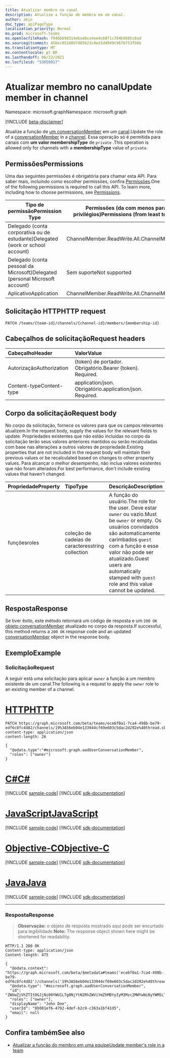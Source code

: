 ```yaml
---
title: Atualizar membro no canal
description: Atualize a função de membro em um canal.
author: akjo
doc_type: apiPageType
localization_priority: Normal
ms.prod: microsoft-teams
ms.openlocfilehash: f94bb69d314eba40ce4ee4c68f1c784b9685c8ad
ms.sourcegitcommit: 456ec9510807d05623c0ed1dd049c9676f53f56b
ms.translationtype: MT
ms.contentlocale: pt-BR
ms.lasthandoff: 06/22/2021
ms.locfileid: "53059917"
---
```

# <a name="update-member-in-channel"></a><span data-ttu-id="4cc5a-103">Atualizar membro no canal</span><span class="sxs-lookup"><span data-stu-id="4cc5a-103">Update member in channel</span></span>

<span data-ttu-id="4cc5a-104">Namespace: microsoft.graph</span><span class="sxs-lookup"><span data-stu-id="4cc5a-104">Namespace: microsoft.graph</span></span>

[!INCLUDE [beta-disclaimer](../../includes/beta-disclaimer.md)]

<span data-ttu-id="4cc5a-105">Atualize a função de [um conversationMember](../resources/conversationmember.md) em um [canal](../resources/channel.md).</span><span class="sxs-lookup"><span data-stu-id="4cc5a-105">Update the role of a [conversationMember](../resources/conversationmember.md) in a [channel](../resources/channel.md).</span></span> <span data-ttu-id="4cc5a-106">Essa operação só é permitida para canais com **um valor membershipType** de `private` .</span><span class="sxs-lookup"><span data-stu-id="4cc5a-106">This operation is allowed only for channels with a **membershipType** value of `private`.</span></span>

## <a name="permissions"></a><span data-ttu-id="4cc5a-107">Permissões</span><span class="sxs-lookup"><span data-stu-id="4cc5a-107">Permissions</span></span>

<span data-ttu-id="4cc5a-p102">Uma das seguintes permissões é obrigatória para chamar esta API. Para saber mais, incluindo como escolher permissões, confira [Permissões](/graph/permissions-reference).</span><span class="sxs-lookup"><span data-stu-id="4cc5a-p102">One of the following permissions is required to call this API. To learn more, including how to choose permissions, see [Permissions](/graph/permissions-reference).</span></span>

|<span data-ttu-id="4cc5a-110">Tipo de permissão</span><span class="sxs-lookup"><span data-stu-id="4cc5a-110">Permission Type</span></span>|<span data-ttu-id="4cc5a-111">Permissões (da com menos para a com mais privilégios)</span><span class="sxs-lookup"><span data-stu-id="4cc5a-111">Permissions (from least to most privileged)</span></span>|
|---------|-------------|
|<span data-ttu-id="4cc5a-112">Delegado (conta corporativa ou de estudante)</span><span class="sxs-lookup"><span data-stu-id="4cc5a-112">Delegated (work or school account)</span></span>|<span data-ttu-id="4cc5a-113">ChannelMember.ReadWrite.All.</span><span class="sxs-lookup"><span data-stu-id="4cc5a-113">ChannelMember.ReadWrite.All.</span></span> |
|<span data-ttu-id="4cc5a-114">Delegado (conta pessoal da Microsoft)</span><span class="sxs-lookup"><span data-stu-id="4cc5a-114">Delegated (personal Microsoft account)</span></span>|<span data-ttu-id="4cc5a-115">Sem suporte</span><span class="sxs-lookup"><span data-stu-id="4cc5a-115">Not supported</span></span>|
|<span data-ttu-id="4cc5a-116">Aplicativo</span><span class="sxs-lookup"><span data-stu-id="4cc5a-116">Application</span></span>|<span data-ttu-id="4cc5a-117">ChannelMember.ReadWrite.All.</span><span class="sxs-lookup"><span data-stu-id="4cc5a-117">ChannelMember.ReadWrite.All.</span></span> |

## <a name="http-request"></a><span data-ttu-id="4cc5a-118">Solicitação HTTP</span><span class="sxs-lookup"><span data-stu-id="4cc5a-118">HTTP request</span></span>
<!-- { "blockType": "ignored"} -->
```http
PATCH /teams/{team-id}/channels/{channel-id}/members/{membership-id}
```

## <a name="request-headers"></a><span data-ttu-id="4cc5a-119">Cabeçalhos de solicitação</span><span class="sxs-lookup"><span data-stu-id="4cc5a-119">Request headers</span></span>

| <span data-ttu-id="4cc5a-120">Cabeçalho</span><span class="sxs-lookup"><span data-stu-id="4cc5a-120">Header</span></span>       | <span data-ttu-id="4cc5a-121">Valor</span><span class="sxs-lookup"><span data-stu-id="4cc5a-121">Value</span></span> |
|:---------------|:--------|
| <span data-ttu-id="4cc5a-122">Autorização</span><span class="sxs-lookup"><span data-stu-id="4cc5a-122">Authorization</span></span>  | <span data-ttu-id="4cc5a-p103">{token} de portador. Obrigatório.</span><span class="sxs-lookup"><span data-stu-id="4cc5a-p103">Bearer {token}. Required.</span></span>  |
| <span data-ttu-id="4cc5a-125">Content-type</span><span class="sxs-lookup"><span data-stu-id="4cc5a-125">Content-type</span></span> | <span data-ttu-id="4cc5a-p104">application/json. Obrigatório.</span><span class="sxs-lookup"><span data-stu-id="4cc5a-p104">application/json. Required.</span></span> |

## <a name="request-body"></a><span data-ttu-id="4cc5a-128">Corpo da solicitação</span><span class="sxs-lookup"><span data-stu-id="4cc5a-128">Request body</span></span>

<span data-ttu-id="4cc5a-129">No corpo da solicitação, fornece os valores para que os campos relevantes atualizem.</span><span class="sxs-lookup"><span data-stu-id="4cc5a-129">In the request body, supply the values for the relevant fields to update.</span></span> <span data-ttu-id="4cc5a-130">Propriedades existentes que não estão incluídas no corpo da solicitação terão seus valores anteriores mantidos ou serão recalculadas com base nas alterações a outros valores de propriedade.</span><span class="sxs-lookup"><span data-stu-id="4cc5a-130">Existing properties that are not included in the request body will maintain their previous values or be recalculated based on changes to other property values.</span></span> <span data-ttu-id="4cc5a-131">Para alcançar o melhor desempenho, não inclua valores existentes que não foram alterados.</span><span class="sxs-lookup"><span data-stu-id="4cc5a-131">For best performance, don't include existing values that haven't changed.</span></span>

| <span data-ttu-id="4cc5a-132">Propriedade</span><span class="sxs-lookup"><span data-stu-id="4cc5a-132">Property</span></span>   | <span data-ttu-id="4cc5a-133">Tipo</span><span class="sxs-lookup"><span data-stu-id="4cc5a-133">Type</span></span> |<span data-ttu-id="4cc5a-134">Descrição</span><span class="sxs-lookup"><span data-stu-id="4cc5a-134">Description</span></span>|
|:---------------|:--------|:----------|
|<span data-ttu-id="4cc5a-135">funções</span><span class="sxs-lookup"><span data-stu-id="4cc5a-135">roles</span></span>|<span data-ttu-id="4cc5a-136">coleção de cadeias de caracteres</span><span class="sxs-lookup"><span data-stu-id="4cc5a-136">string collection</span></span>|<span data-ttu-id="4cc5a-137">A função do usuário.</span><span class="sxs-lookup"><span data-stu-id="4cc5a-137">The role for the user.</span></span> <span data-ttu-id="4cc5a-138">Deve estar `owner` ou vazio.</span><span class="sxs-lookup"><span data-stu-id="4cc5a-138">Must be `owner` or empty.</span></span> <span data-ttu-id="4cc5a-139">Os usuários convidados são automaticamente carimbados `guest` com a função e esse valor não pode ser atualizado.</span><span class="sxs-lookup"><span data-stu-id="4cc5a-139">Guest users are automatically stamped with `guest` role and this value cannot be updated.</span></span> |

## <a name="response"></a><span data-ttu-id="4cc5a-140">Resposta</span><span class="sxs-lookup"><span data-stu-id="4cc5a-140">Response</span></span>

<span data-ttu-id="4cc5a-141">Se tiver êxito, este método retornará um código de resposta e um `200 OK` [objeto conversationMember](../resources/conversationmember.md) atualizado no corpo da resposta.</span><span class="sxs-lookup"><span data-stu-id="4cc5a-141">If successful, this method returns a `200 OK` response code and an updated [conversationMember](../resources/conversationmember.md) object in the response body.</span></span>

## <a name="example"></a><span data-ttu-id="4cc5a-142">Exemplo</span><span class="sxs-lookup"><span data-stu-id="4cc5a-142">Example</span></span>

### <a name="request"></a><span data-ttu-id="4cc5a-143">Solicitação</span><span class="sxs-lookup"><span data-stu-id="4cc5a-143">Request</span></span>

<span data-ttu-id="4cc5a-144">A seguir está uma solicitação para aplicar `owner` a função a um membro existente de um canal.</span><span class="sxs-lookup"><span data-stu-id="4cc5a-144">The following is a request to apply the `owner` role to an existing member of a channel.</span></span>


# <a name="http"></a>[<span data-ttu-id="4cc5a-145">HTTP</span><span class="sxs-lookup"><span data-stu-id="4cc5a-145">HTTP</span></span>](#tab/http)
<!-- {
  "blockType": "request",
  "name": "update_member_1"
} -->
```http
PATCH https://graph.microsoft.com/beta/teams/ece6f0a1-7ca4-498b-be79-edf6c8fc4d82/channels/19%3A56eb04e133944cf69e603c5dac2d292e%40thread.skype/members/ZWUwZjVhZTItOGJjNi00YWU1LTg0NjYtN2RhZWViYmZhMDYyIyM3Mzc2MWYwNi0yYWM5LTQ2OWMtOWYxMC0yNzlhOGNjMjY3Zjk=
content-type: application/json
content-length: 26

{
  "@odata.type":"#microsoft.graph.aadUserConversationMember",
  "roles": ["owner"]
}
```
# <a name="c"></a>[<span data-ttu-id="4cc5a-146">C#</span><span class="sxs-lookup"><span data-stu-id="4cc5a-146">C#</span></span>](#tab/csharp)
[!INCLUDE [sample-code](../includes/snippets/csharp/update-member-1-csharp-snippets.md)]
[!INCLUDE [sdk-documentation](../includes/snippets/snippets-sdk-documentation-link.md)]

# <a name="javascript"></a>[<span data-ttu-id="4cc5a-147">JavaScript</span><span class="sxs-lookup"><span data-stu-id="4cc5a-147">JavaScript</span></span>](#tab/javascript)
[!INCLUDE [sample-code](../includes/snippets/javascript/update-member-1-javascript-snippets.md)]
[!INCLUDE [sdk-documentation](../includes/snippets/snippets-sdk-documentation-link.md)]

# <a name="objective-c"></a>[<span data-ttu-id="4cc5a-148">Objective-C</span><span class="sxs-lookup"><span data-stu-id="4cc5a-148">Objective-C</span></span>](#tab/objc)
[!INCLUDE [sample-code](../includes/snippets/objc/update-member-1-objc-snippets.md)]
[!INCLUDE [sdk-documentation](../includes/snippets/snippets-sdk-documentation-link.md)]

# <a name="java"></a>[<span data-ttu-id="4cc5a-149">Java</span><span class="sxs-lookup"><span data-stu-id="4cc5a-149">Java</span></span>](#tab/java)
[!INCLUDE [sample-code](../includes/snippets/java/update-member-1-java-snippets.md)]
[!INCLUDE [sdk-documentation](../includes/snippets/snippets-sdk-documentation-link.md)]

---


### <a name="response"></a><span data-ttu-id="4cc5a-150">Resposta</span><span class="sxs-lookup"><span data-stu-id="4cc5a-150">Response</span></span>

><span data-ttu-id="4cc5a-151">**Observação:** o objeto de resposta mostrado aqui pode ser encurtado para legibilidade.</span><span class="sxs-lookup"><span data-stu-id="4cc5a-151">**Note:** The response object shown here might be shortened for readability.</span></span> 
<!-- {
  "blockType": "response",
  "truncated": true,
  "@odata.type": "microsoft.graph.conversationMember"
} -->
```http
HTTP/1.1 200 OK
Content-type: application/json
Content-length: 475

{
  "@odata.context": "https://graph.microsoft.com/beta/$metadata#teams('ece6f0a1-7ca4-498b-be79-edf6c8fc4d82')/channels('19%3A56eb04e133944cf69e603c5dac2d292e%40thread.skype')/members/microsoft.graph.aadUserConversationMember/$entity",
  "@odata.type": "#microsoft.graph.aadUserConversationMember",
  "id": "ZWUwZjVhZTItOGJjNi00YWU1LTg0NjYtN2RhZWViYmZhMDYyIyM3Mzc2MWYwNi0yYWM5LTQ2OWMtOWYxMC0yNzlhOGNjMjY3Zjk=",
  "roles": ["owner"],
  "displayName": "John Doe",
  "userId": "8b081ef6-4792-4def-b2c9-c363a1bf41d5",
  "email": null
}
```

## <a name="see-also"></a><span data-ttu-id="4cc5a-152">Confira também</span><span class="sxs-lookup"><span data-stu-id="4cc5a-152">See also</span></span>

- [<span data-ttu-id="4cc5a-153">Atualizar a função do membro em uma equipe</span><span class="sxs-lookup"><span data-stu-id="4cc5a-153">Update member's role in a team</span></span>](team-update-members.md)

<!-- uuid: 8fcb5dbc-d5aa-4681-8e31-b001d5168d79
2015-10-25 14:57:30 UTC -->
<!--
{
  "type": "#page.annotation",
  "description": "update role of channel member",
  "keywords": "",
  "section": "documentation",
  "tocPath": "",
  "suppressions": [
  ]
}
-->
